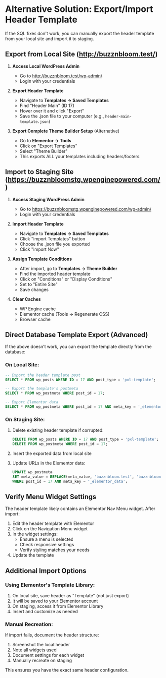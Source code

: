 # Alternative Solution: Export/Import Header Template

If the SQL fixes don't work, you can manually export the header template from your local site and import it to staging.

## Export from Local Site (http://buzznbloom.test/)

1. **Access Local WordPress Admin**
   - Go to http://buzznbloom.test/wp-admin/
   - Login with your credentials

2. **Export Header Template**
   - Navigate to **Templates → Saved Templates**
   - Find "Header Main" (ID 17)
   - Hover over it and click "Export"
   - Save the .json file to your computer (e.g., `header-main-template.json`)

3. **Export Complete Theme Builder Setup** (Alternative)
   - Go to **Elementor → Tools**
   - Click on "Export Templates"
   - Select "Theme Builder"
   - This exports ALL your templates including headers/footers

## Import to Staging Site (https://buzznbloomstg.wpenginepowered.com/)

1. **Access Staging WordPress Admin**
   - Go to https://buzznbloomstg.wpenginepowered.com/wp-admin/
   - Login with your credentials

2. **Import Header Template**
   - Navigate to **Templates → Saved Templates**
   - Click "Import Templates" button
   - Choose the .json file you exported
   - Click "Import Now"

3. **Assign Template Conditions**
   - After import, go to **Templates → Theme Builder**
   - Find the imported header template
   - Click on "Conditions" or "Display Conditions"
   - Set to "Entire Site"
   - Save changes

4. **Clear Caches**
   - WP Engine cache
   - Elementor cache (Tools → Regenerate CSS)
   - Browser cache

## Direct Database Template Export (Advanced)

If the above doesn't work, you can export the template directly from the database:

### On Local Site:
```sql
-- Export the header template post
SELECT * FROM wp_posts WHERE ID = 17 AND post_type = 'pxl-template';

-- Export the template's postmeta
SELECT * FROM wp_postmeta WHERE post_id = 17;

-- Export Elementor data
SELECT * FROM wp_postmeta WHERE post_id = 17 AND meta_key = '_elementor_data';
```

### On Staging Site:
1. Delete existing header template if corrupted:
   ```sql
   DELETE FROM wp_posts WHERE ID = 17 AND post_type = 'pxl-template';
   DELETE FROM wp_postmeta WHERE post_id = 17;
   ```

2. Insert the exported data from local site
3. Update URLs in the Elementor data:
   ```sql
   UPDATE wp_postmeta 
   SET meta_value = REPLACE(meta_value, 'buzznbloom.test', 'buzznbloomstg.wpenginepowered.com')
   WHERE post_id = 17 AND meta_key = '_elementor_data';
   ```

## Verify Menu Widget Settings

The header template likely contains an Elementor Nav Menu widget. After import:

1. Edit the header template with Elementor
2. Click on the Navigation Menu widget
3. In the widget settings:
   - Ensure a menu is selected
   - Check responsive settings
   - Verify styling matches your needs
4. Update the template

## Additional Import Options

### Using Elementor's Template Library:
1. On local site, save header as "Template" (not just export)
2. It will be saved to your Elementor account
3. On staging, access it from Elementor Library
4. Insert and customize as needed

### Manual Recreation:
If import fails, document the header structure:
1. Screenshot the local header
2. Note all widgets used
3. Document settings for each widget
4. Manually recreate on staging

This ensures you have the exact same header configuration.